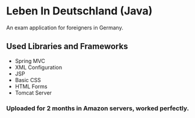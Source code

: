 ﻿# Leben In Deutschland (Java)
 
 An exam application for foreigners in Germany.
 
 ## Used Libraries and Frameworks
 - Spring MVC
 - XML Configuration
 - JSP
 - Basic CSS
 - HTML Forms
 - Tomcat Server

### Uploaded for 2 months in Amazon servers, worked perfectly.
